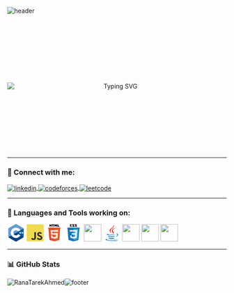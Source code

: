 ![header](https://capsule-render.vercel.app/api?type=waving&height=300&color=gradient&customColorList=18&text=Welcome%20to%20my%20GitHub!%20💕&textBg=false&fontSize=50&animation=twinkling&fontColor=ffffff)

<div align="center" style="display: flex; justify-content: center; align-items: center; height: 300px; width: 100%; overflow: hidden;">   
  <img
    src="https://readme-typing-svg.herokuapp.com?font=Pacifico&size=30&duration=3000&pause=1000&color=FFB6C1&center=true&vCenter=true&width=800&lines=Welcome+I+am+Rana+Tarek+Ahmed+💻;Fullstack+Developer+%F0%9F%8C%9F;Passionate+about+Coding+and+Design+%F0%9F%93%90"
    alt="Typing SVG"
    style="width: 100%; max-width: 900px; height: auto; text-align: center;"
  />
</div>

---

### 🌸 Connect with me:
<p align="left"> 
  <a href="https://linkedin.com/in/rana-tarek-ahmed/" target="blank">
    <img align="center" src="https://cdn-icons-png.flaticon.com/512/174/174857.png" alt="linkedin" height="30" width="30" />
  </a>
  <a href="https://codeforces.com/profile/RanaTarekAhmed" target="blank">
    <img align="center" src="https://encrypted-tbn0.gstatic.com/images?q=tbn:ANd9GcQFtDsTEfs3adnrB-FjulnTaSH6mMoP_7ea_g&s" alt="codeforces" height="30" width="30" />
  </a>
  <a href="https://www.leetcode.com/RanaTarek" target="blank">
    <img align="center" src="https://cdn.iconscout.com/icon/free/png-256/free-leetcode-3521542-2944960.png" alt="leetcode" height="30" width="30" />
  </a>
</p>

---

### 💖 Languages and Tools working on:
<p align="left"> 
  <a href="#"><img src="https://raw.githubusercontent.com/devicons/devicon/master/icons/cplusplus/cplusplus-original.svg" width="40" height="40" /></a>
  <a href="#"><img src="https://raw.githubusercontent.com/devicons/devicon/master/icons/javascript/javascript-original.svg" width="40" height="40" /></a>
  <a href="#"><img src="https://raw.githubusercontent.com/devicons/devicon/master/icons/html5/html5-original-wordmark.svg" width="40" height="40" /></a>
  <a href="#"><img src="https://raw.githubusercontent.com/devicons/devicon/master/icons/css3/css3-original-wordmark.svg" width="40" height="40" /></a>
  <a href="#"><img src="https://cdn.worldvectorlogo.com/logos/django.svg" width="40" height="40" /></a>
  <a href="#"><img src="https://raw.githubusercontent.com/devicons/devicon/master/icons/java/java-original.svg" width="40" height="40" /></a>
  <a href="#"><img src="https://upload.wikimedia.org/wikipedia/commons/0/0b/Qt_logo_2016.svg" width="40" height="40" /></a>
  <a href="#"><img src="https://www.vectorlogo.zone/logos/figma/figma-icon.svg" width="40" height="40" /></a>
  <a href="#"><img src="https://www.svgrepo.com/show/303229/microsoft-sql-server-logo.svg" width="40" height="40" /></a>
</p>

---

### 📊 GitHub Stats
<p><img align="left" src="https://github-readme-stats.vercel.app/api/top-langs?username=RanaTarekAhmed&show_icons=true&locale=en&layout=compact&theme=transparent" alt="RanaTarekAhmed" /></p>



![footer](https://capsule-render.vercel.app/api?type=waving&height=150&color=gradient&customColorList=18&section=footer)








<!--
**RanaTarekAhmed/ranatarekahmed** is a ✨ _special_ ✨ repository because its `README.md` (this file) appears on your GitHub profile.

Here are some ideas to get you started:

- 🔭 I’m currently working on ...
- 🌱 I’m currently learning ...
- 👯 I’m looking to collaborate on ...
- 🤔 I’m looking for help with ...
- 💬 Ask me about ...
- 📫 How to reach me: ...
- 😄 Pronouns: ...
- ⚡ Fun fact: ...
-->
